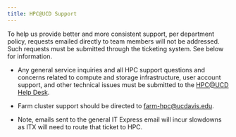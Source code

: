 ```yaml
---
title: HPC@UCD Support
---
```


To help us provide better and more consistent support, per department policy, requests emailed directly to team members
will not be addressed. Such requests must be submitted through the ticketing system. See below for information.

-   Any general service inquiries and all HPC support questions and concerns related to compute and storage
    infrastructure, user account support, and other technical issues must be submitted to the
    [HPC@UCD Help Desk](mailto:hpc-help@ucdavis.edu).

-   Farm cluster support should be directed to [farm-hpc@ucdavis.edu](mailto:farm-hpc@ucdavis.edu).

-   Note, emails sent to the general IT Express email will incur slowdowns as ITX will need to route that ticket to HPC.
